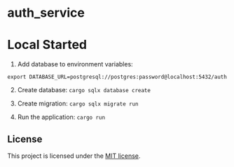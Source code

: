 # auth_service

# Local Started

1. Add database to environment variables:

  `export DATABASE_URL=postgresql://postgres:password@localhost:5432/auth`

2. Create database: `cargo sqlx database create`

3. Create migration: `cargo sqlx migrate run`

4. Run the application: `cargo run`

## License

This project is licensed under the [MIT license](LICENSE).
